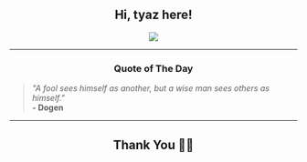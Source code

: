 <h2 align="center"> Hi, tyaz here!</h2>

<p align="center">
<a href="https://github.com/tyazx" alt="github streak"><img src="https://dvst-streak.herokuapp.com/?user=tyazx&theme=tokyonight&fire=DD472C"></a>
</p>

<hr>
<h3 align="center">Quote of The Day</h3>
<p align="center">
<blockquote>
<i>"A fool sees himself as another, but a wise man sees others as himself."</i>
<br>
<b>- Dogen</b>
</blockquote>
</p>


<hr>
<h2 align="center">Thank You 🙏🏼</h2>
